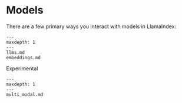 # Models

There are a few primary ways you interact with models in LlamaIndex:

```{toctree}
---
maxdepth: 1
---
llms.md
embeddings.md
```

Experimental

```{toctree}
---
maxdepth: 1
---
multi_modal.md
```
